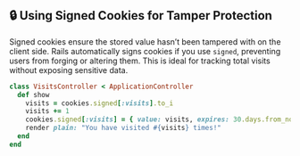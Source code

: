 ## 🔒 Using Signed Cookies for Tamper Protection

Signed cookies ensure the stored value hasn’t been tampered with on the client side. Rails automatically signs cookies if you use `signed`, preventing users from forging or altering them. This is ideal for tracking total visits without exposing sensitive data.

```ruby
class VisitsController < ApplicationController
  def show
    visits = cookies.signed[:visits].to_i
    visits += 1
    cookies.signed[:visits] = { value: visits, expires: 30.days.from_now }
    render plain: "You have visited #{visits} times!"
  end
end
```